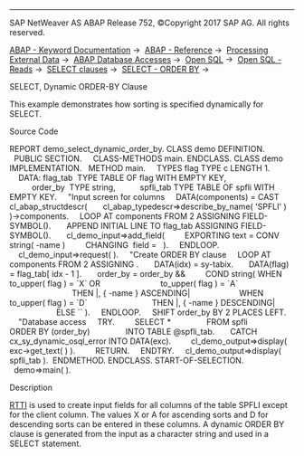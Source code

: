   

* * *

SAP NetWeaver AS ABAP Release 752, ©Copyright 2017 SAP AG. All rights reserved.

[ABAP - Keyword Documentation](javascript:call_link\('abenabap.htm'\)) →  [ABAP - Reference](javascript:call_link\('abenabap_reference.htm'\)) →  [Processing External Data](javascript:call_link\('abenabap_language_external_data.htm'\)) →  [ABAP Database Accesses](javascript:call_link\('abenabap_sql.htm'\)) →  [Open SQL](javascript:call_link\('abenopensql.htm'\)) →  [Open SQL - Reads](javascript:call_link\('abenopen_sql_reading.htm'\)) →  [SELECT clauses](javascript:call_link\('abenselect_clauses.htm'\)) →  [SELECT - ORDER BY](javascript:call_link\('abaporderby_clause.htm'\)) → 

SELECT, Dynamic ORDER-BY Clause

This example demonstrates how sorting is specified dynamically for SELECT.

Source Code

REPORT demo\_select\_dynamic\_order\_by.
CLASS demo DEFINITION.
  PUBLIC SECTION.
    CLASS-METHODS main.
ENDCLASS.
CLASS demo IMPLEMENTATION.
  METHOD main.
    TYPES flag TYPE c LENGTH 1.
    DATA: flag\_tab  TYPE TABLE OF flag WITH EMPTY KEY,
          order\_by  TYPE string,
          spfli\_tab TYPE TABLE OF spfli WITH EMPTY KEY.
    "Input screen for columns
    DATA(components) = CAST cl\_abap\_structdescr(
      cl\_abap\_typedescr=>describe\_by\_name( 'SPFLI' ) )->components.
    LOOP AT components FROM 2 ASSIGNING FIELD-SYMBOL(<component>).
      APPEND INITIAL LINE TO flag\_tab ASSIGNING FIELD-SYMBOL(<flag>).
      cl\_demo\_input=>add\_field(
        EXPORTING text = CONV string( <component>-name )
        CHANGING  field =  <flag> ).
    ENDLOOP.
    cl\_demo\_input=>request( ).
    "Create ORDER BY clause
    LOOP AT components FROM 2 ASSIGNING <component>.
      DATA(idx) = sy-tabix.
      DATA(flag) = flag\_tab\[ idx - 1 \].
      order\_by = order\_by &&
        COND string( WHEN to\_upper( flag ) = \`X\` OR
                          to\_upper( flag ) = \`A\`
                            THEN |, { <component>-name } ASCENDING|
                     WHEN to\_upper( flag ) = \`D\`
                            THEN |, { <component>-name } DESCENDING|
                     ELSE \`\` ).
    ENDLOOP.
    SHIFT order\_by BY 2 PLACES LEFT.
    "Database access
    TRY.
        SELECT \*
               FROM spfli
               ORDER BY (order\_by)
               INTO TABLE @spfli\_tab.
      CATCH cx\_sy\_dynamic\_osql\_error INTO DATA(exc).
        cl\_demo\_output=>display( exc->get\_text( ) ).
        RETURN.
    ENDTRY.
    cl\_demo\_output=>display( spfli\_tab ).  ENDMETHOD.
ENDCLASS.
START-OF-SELECTION.
  demo=>main( ).

Description

[RTTI](javascript:call_link\('abenrtti_glosry.htm'\) "Glossary Entry") is used to create input fields for all columns of the table SPFLI except for the client column. The values X or A for ascending sorts and D for descending sorts can be entered in these columns. A dynamic ORDER BY clause is generated from the input as a character string and used in a SELECT statement.